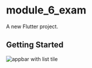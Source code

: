 # module_6_exam

A new Flutter project.

## Getting Started


![appbar with list tile](https://github.com/HossainRobin/flutter-exam6/assets/88034943/eaeccdc9-ee97-46c5-9ecd-0697b3771ab4)
